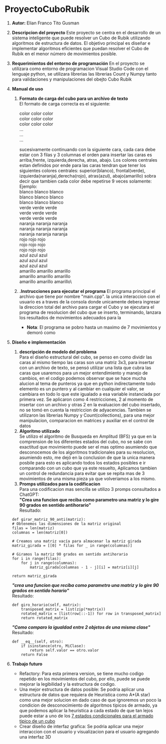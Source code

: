 # ProyectoCuboRubik
1. **Autor:** Elian Franco Tito Gusman
2. **Descripcion del proyecto**
    Este proyecto se centra en el desarrollo de un sistema inteligente que puede resolver un Cubo de Rubik utilizando algoritmos de estructura de datos. El objetivo principal es diseñar e implementar algoritmos eficientes que puedan resolver el Cubo de Rubik en el menor número de movimientos posible.

3. **Requerimientos del entorno de programación**
    En el proyecto se utilizara como entorno de programacion Visual Studio Code con el lenguaje python, se utilizara librerias las librerias Count y Numpy tanto para validaciones y manipulaciones del obejto Cubo Rubik

4. **Manual de uso**
    1. **Formato de carga del cubo para un archivo de texto** \
        El formato de carga correcta es el siguiente:

        color color color \
        color color color \
        color color color \
        ... \
        ... \
        ... 

        sucesivamente continuando con la siguiente cara, cada cara debe estar con 3 filas y 3 columnas
        el orden para insertar las caras es arriba,frente, izquierda,derecha, atras, abajo.
        Los colores centrales estan definidos por ende para las caras tendran que tener los siguientes colores centrales: superior(blanco), frontal(verde), izquierda(naranja),derecha(rojo), atras(azul), abajo(amarillo)
        sobra decir que tambien cada color debe repetirse 9 veces solamente: \
        Ejemplo: \
        blanco blanco blanco\
        blanco blanco blanco\
        blanco blanco blanco\
        verde verde verde\
        verde verde verde\
        verde verde verde\
        naranja naranja naranja\
        naranja naranja naranja\
        naranja naranja naranja\
        rojo rojo rojo\
        rojo rojo rojo\
        rojo rojo rojo\
        azul azul azul\
        azul azul azul\
        azul azul azul\
        amarillo amarillo amarillo\
        amarillo amarillo amarillo\
        amarillo amarillo amarillo\
    
    2. **.Instrucciones para ejecutar el programa**
        El programa principal el archivo que tiene por nombre "main.cpp".
        la unica interaccion con el usuario es a traves de la consola donde unicamente debera ingresar la direccion total del archivo para cargar el Cubo y se ejecutara el programa de resolucion del cubo que se inserto, terminando, lanzara los resultados de movimientos adecuados para la 
        
        - **Nota**: El programa se pobro hasta un maximo de 7 movimientos y demoró como 

5. **Diseño e implementación**
    1. **descripción de modelo del problema** \
    Para el diseño estructural del cubo, se penso en como dividir las caras al mismo tiempo las caras son una matriz 3x3, para insertar con un archivo de texto, se pensó utilizar una
    lista que cubra las caras que usaremos para un mejor entendimiento y manejo de cambios, en el codigo podemos observar que se hace mucha alucion al tema de punteros ya que en python indirectamente todo elemento es un puntero y al cambiar en cualquier el valor, se cambiara en todo lo que este igualado a esa variable instanciada por primera vez.
    Se aplicaron como 4 restricciones, 2 al momento de insertar con un archivo y otras 2 en la evaluacion del cubo insertado, no se tomó en cuenta la restriccion de adyacencias.
    Tambien se utilizaron las librerias Numpy y Count(collections), para una mejor manipulacion, comparacion en matrices y auxiliar en el control de datos
    2. **Algoritmo utilizado** \
    Se utilizo el algoritmo de Busqueda en Amplitud (BFS) ya que en la comprension de los diferentes estados del cubo, no se sabe con exactitud que movimiento puede ser el mas optimo
    asumiendo que desconocemos de los algoritmos tradicionales para su resolucion, asumiendo esto, me dejó en la conclusion de que la unica manera posbile para esto es aplicando todos los estados posibles e ir comparando con un cubo que ya este resuelto, Aplicamos tambien un control de redundancia para evitar que se repita mas de 3 movimientos de una misma pieza ya que volveriamos a los mismo.
    3. **Promps utilizados para la codificacion**\
    Para una codificacion mas sencilla se utilizo 3 promps consultados a ChatGPT:\
    **"Crea una funcion que reciba como parametro una matriz y lo gire 90 grados en sentido antihorario"** \
    Resultado:
    ```
    def girar_matriz_90_anti(matriz):
    # Obtenemos las dimensiones de la matriz original
    filas = len(matriz)
    columnas = len(matriz[0])
    
    # Creamos una matriz vacía para almacenar la matriz girada
    matriz_girada = [[0] * filas for _ in range(columnas)]
    
    # Giramos la matriz 90 grados en sentido antihorario
    for i in range(filas):
        for j in range(columnas):
            matriz_girada[columnas - 1 - j][i] = matriz[i][j]
    
    return matriz_girada
    ```
    ***"crea una funcion que reciba como parametro una matriz y lo gire 90 grados en sentido horario"*** \
    Resultado:
    ```
    def giro_horario(self, matrix):
        transposed_matrix = list(zip(*matrix))
        rotated_matrix = [list(row[::-1]) for row in transposed_matrix]
        return rotated_matrix
    ```
    ***"Como comparo la igualdad entre 2 objetos de una misma clase"***\
    Resultado:
    ```
    def __eq__(self, otro):
        if isinstance(otro, MiClase):
            return self.valor == otro.valor
        return False
    ```
6. **Trabajo futuro**
    - Refactory: Para esta primera version, se tiene mucho codigo repetido en los movimientos del cubo, por ello, puede se puede mejorar la legibilidad y la estructura de codigo.
    - Una mejor estructura de datos posible: Se podria aplicar una estructura de datos que requiera de Heuristica como A*(A star) como una mejor solucion en dado caso de que ignoremos un poco la condicion de desconocimiento de algoritmos tipicos de armado, ya que podemos aplicar la heuristica a cada estado de que tan lejos puede estar a uno de los [7 estados condicionales para el armado tipico de un cubo](https://rubikscu.be/#tutorial)
    - Crear diseño de interfaz grafica: Se podria aplicar una mejor interaccion con el usuario y visualizacion para el usuario agregando una interfaz 3D

    